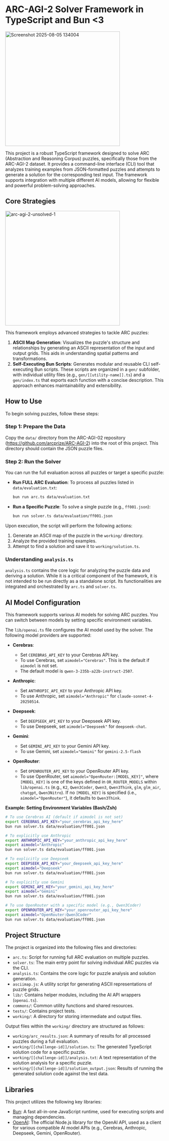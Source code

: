 # ARC-AGI-2 Solver Framework in TypeScript and Bun <3
<img width="362" alt="Screenshot 2025-08-05 134004" src="https://github.com/user-attachments/assets/4355fc42-e75b-4bd0-9b21-798d91be740f" />

This project is a robust TypeScript framework designed to solve ARC (Abstraction and Reasoning Corpus) puzzles, specifically those from the ARC-AGI-2 dataset. It provides a command-line interface (CLI) tool that analyzes training examples from JSON-formatted puzzles and attempts to generate a solution for the corresponding test input. The framework supports integration with multiple different AI models, allowing for flexible and powerful problem-solving approaches.

## Core Strategies

<img width="362" alt="arc-agi-2-unsolved-1" src="https://github.com/user-attachments/assets/3302305e-866c-40c2-af4b-6537e4856cc8" />

This framework employs advanced strategies to tackle ARC puzzles:

1.  **ASCII Map Generation**: Visualizes the puzzle's structure and relationships by generating an ASCII representation of the input and output grids. This aids in understanding spatial patterns and transformations.
2.  **Self-Executing Bun Scripts**: Generates modular and reusable CLI self-executing Bun scripts. These scripts are organized in a `gen/` subfolder, with individual utility files (e.g., `gen/[[utility-name]].ts`) and a `gen/index.ts` that exports each function with a concise description. This approach enhances maintainability and extensibility.

## How to Use

To begin solving puzzles, follow these steps:

### Step 1: Prepare the Data

Copy the `data/` directory from the ARC-AGI-02 repository (https://github.com/arcprize/ARC-AGI-2) into the root of this project. This directory should contain the JSON puzzle files.

### Step 2: Run the Solver

You can run the full evaluation across all puzzles or target a specific puzzle:

*   **Run FULL ARC Evaluation**: To process all puzzles listed in `data/evaluation.txt`:
    ```bash
    bun run arc.ts data/evaluation.txt
    ```

*   **Run a Specific Puzzle**: To solve a single puzzle (e.g., `ff001.json`):
    ```bash
    bun run solver.ts data/evaluation/ff001.json
    ```

Upon execution, the script will perform the following actions:
1.  Generate an ASCII map of the puzzle in the `working/` directory.
2.  Analyze the provided training examples.
3.  Attempt to find a solution and save it to `working/solution.ts`.

### Understanding `analysis.ts`

`analysis.ts` contains the core logic for analyzing the puzzle data and deriving a solution. While it is a critical component of the framework, it is not intended to be run directly as a standalone script. Its functionalities are integrated and orchestrated by `arc.ts` and `solver.ts`.

## AI Model Configuration

This framework supports various AI models for solving ARC puzzles. You can switch between models by setting specific environment variables.

The `lib/openai.ts` file configures the AI model used by the solver. The following model providers are supported:

*   **Cerebras**:
    *   Set `CEREBRAS_API_KEY` to your Cerebras API key.
    *   To use Cerebras, set `aimodel="Cerebras"`. This is the default if `aimodel` is not set.
    *   The default model is `qwen-3-235b-a22b-instruct-2507`.

*   **Anthropic**:
    *   Set `ANTHROPIC_API_KEY` to your Anthropic API key.
    *   To use Anthropic, set `aimodel="Anthropic"` for `claude-sonnet-4-20250514`.

*   **Deepseek**:
    *   Set `DEEPSEEK_API_KEY` to your Deepseek API key.
    *   To use Deepseek, set `aimodel="Deepseek"` for `deepseek-chat`.

*   **Gemini**:
    *   Set `GEMINI_API_KEY` to your Gemini API key.
    *   To use Gemini, set `aimodel="Gemini"` for `gemini-2.5-flash`

*   **OpenRouter**:
    *   Set `OPENROUTER_API_KEY` to your OpenRouter API key.
    *   To use OpenRouter, set `aimodel="OpenRouter:[MODEL_KEY]"`, where `[MODEL_KEY]` is one of the keys defined in `OR_ROUTER_MODELS` within `lib/openai.ts` (e.g., `K2`, `Qwen3Coder`, `Qwen3`, `Qwen3Think`, `glm`, `glm_air`, `chatgpt`, `Qwen3Nitro`). If no `[MODEL_KEY]` is specified (i.e., `aimodel="OpenRouter"`), it defaults to `Qwen3Think`.

**Example: Setting Environment Variables (Bash/Zsh)**

```bash
# To use Cerebras AI (default if aimodel is not set)
export CEREBRAS_API_KEY="your_cerebras_api_key_here"
bun run solver.ts data/evaluation/ff001.json

# To explicitly use Anthropic
export ANTHROPIC_API_KEY="your_anthropic_api_key_here"
export aimodel="Anthropic"
bun run solver.ts data/evaluation/ff001.json

# To explicitly use Deepseek
export DEEPSEEK_API_KEY="your_deepseek_api_key_here"
export aimodel="Deepseek"
bun run solver.ts data/evaluation/ff001.json

# To explicitly use Gemini
export GEMINI_API_KEY="your_gemini_api_key_here"
export aimodel="Gemini"
bun run solver.ts data/evaluation/ff001.json

# To use OpenRouter with a specific model (e.g., Qwen3Coder)
export OPENROUTER_API_KEY="your_openrouter_api_key_here"
export aimodel="OpenRouter:Qwen3Coder"
bun run solver.ts data/evaluation/ff001.json
```

## Project Structure

The project is organized into the following files and directories:

*   `arc.ts`: Script for running full ARC evaluation on multiple puzzles.
*   `solver.ts`: The main entry point for solving individual ARC puzzles via the CLI.
*   `analysis.ts`: Contains the core logic for puzzle analysis and solution generation.
*   `asciimap.js`: A utility script for generating ASCII representations of puzzle grids.
*   `lib/`: Contains helper modules, including the AI API wrappers (`openai.ts`).
*   `commons/`: Common utility functions and shared resources.
*   `tests/`: Contains project tests.
*   `working/`: A directory for storing intermediate and output files.

Output files within the `working/` directory are structured as follows:

*   `working/arc_results.json`: A summary of results for all processed puzzles during a full evaluation.
*   `working/[[challenge-id]]/solution.ts`: The generated TypeScript solution code for a specific puzzle.
*   `working/[[challenge-id]]/analysis.txt`: A text representation of the solution analysis for a specific puzzle.
*   `working/[[challenge-id]]/solution_output.json`: Results of running the generated solution code against the test data.

## Libraries

This project utilizes the following key libraries:

*   [Bun](https://bun.sh): A fast all-in-one JavaScript runtime, used for executing scripts and managing dependencies.
*   [OpenAI](https://www.npmjs.com/package/openai): The official Node.js library for the OpenAI API, used as a client for various compatible AI model APIs (e.g., Cerebras, Anthropic, Deepseek, Gemini, OpenRouter).

